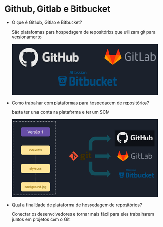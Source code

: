 # Github, Gitlab e Bitbucket

- O que é Github, Gitlab e Bitbucket?
    
    São plataformas para hospedagem de repositórios que utilizam git para versionamento
    
    ![Untitled](Github,%20Gitlab%20e%20Bitbucket%204e1900f32c4f48ec96dc883a08590d6a/Untitled.png)
    
- Como trabalhar com plataformas para hospedagem de repositórios?
    
    basta ter uma conta na plataforma e ter um SCM
    
    ![Untitled](Github,%20Gitlab%20e%20Bitbucket%204e1900f32c4f48ec96dc883a08590d6a/Untitled%201.png)
    
- Qual a finalidade de plataforma de hospedagem de repositórios?
    
    Conectar os desenvolvedores e tornar mais fácil para eles trabalharem juntos em projetos com o Git